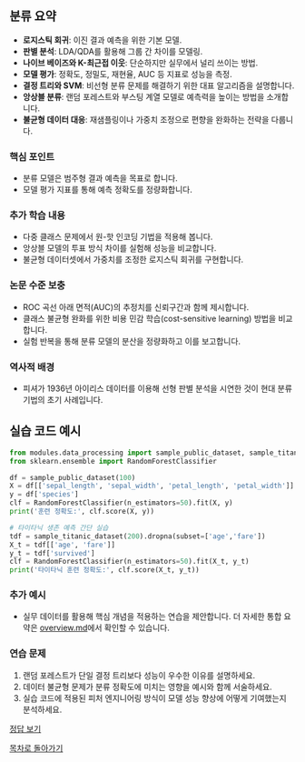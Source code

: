 ## 분류 요약
- **로지스틱 회귀**: 이진 결과 예측을 위한 기본 모델.
- **판별 분석**: LDA/QDA를 활용해 그룹 간 차이를 모델링.
- **나이브 베이즈와 K-최근접 이웃**: 단순하지만 실무에서 널리 쓰이는 방법.
- **모델 평가**: 정확도, 정밀도, 재현율, AUC 등 지표로 성능을 측정.
- **결정 트리와 SVM**: 비선형 분류 문제를 해결하기 위한 대표 알고리즘을 설명합니다.
- **앙상블 분류**: 랜덤 포레스트와 부스팅 계열 모델로 예측력을 높이는 방법을 소개합니다.
- **불균형 데이터 대응**: 재샘플링이나 가중치 조정으로 편향을 완화하는 전략을 다룹니다.

### 핵심 포인트
* 분류 모델은 범주형 결과 예측을 목표로 합니다.
* 모델 평가 지표를 통해 예측 정확도를 정량화합니다.

### 추가 학습 내용
* 다중 클래스 문제에서 원-핫 인코딩 기법을 적용해 봅니다.
* 앙상블 모델의 투표 방식 차이를 실험해 성능을 비교합니다.
* 불균형 데이터셋에서 가중치를 조정한 로지스틱 회귀를 구현합니다.

### 논문 수준 보충
* ROC 곡선 아래 면적(AUC)의 추정치를 신뢰구간과 함께 제시합니다.
* 클래스 불균형 완화를 위한 비용 민감 학습(cost-sensitive learning) 방법을 비교합니다.
* 실험 반복을 통해 분류 모델의 분산을 정량화하고 이를 보고합니다.

### 역사적 배경
* 피셔가 1936년 아이리스 데이터를 이용해 선형 판별 분석을 시연한 것이 현대 분류 기법의 초기 사례입니다.
## 실습 코드 예시
```python
from modules.data_processing import sample_public_dataset, sample_titanic_dataset
from sklearn.ensemble import RandomForestClassifier

df = sample_public_dataset(100)
X = df[['sepal_length', 'sepal_width', 'petal_length', 'petal_width']]
y = df['species']
clf = RandomForestClassifier(n_estimators=50).fit(X, y)
print('훈련 정확도:', clf.score(X, y))

# 타이타닉 생존 예측 간단 실습
tdf = sample_titanic_dataset(200).dropna(subset=['age','fare'])
X_t = tdf[['age', 'fare']]
y_t = tdf['survived']
clf = RandomForestClassifier(n_estimators=50).fit(X_t, y_t)
print('타이타닉 훈련 정확도:', clf.score(X_t, y_t))
```



### 추가 예시
- 실무 데이터를 활용해 핵심 개념을 적용하는 연습을 제안합니다.
더 자세한 통합 요약은 [overview.md](../overview.md)에서 확인할 수 있습니다.

### 연습 문제
1. 랜덤 포레스트가 단일 결정 트리보다 성능이 우수한 이유를 설명하세요.
2. 데이터 불균형 문제가 분류 정확도에 미치는 영향을 예시와 함께 서술하세요.
3. 실습 코드에 적용된 피처 엔지니어링 방식이 모델 성능 향상에 어떻게 기여했는지 분석하세요.

[정답 보기](../answers.md)

[목차로 돌아가기](../overview.md)
